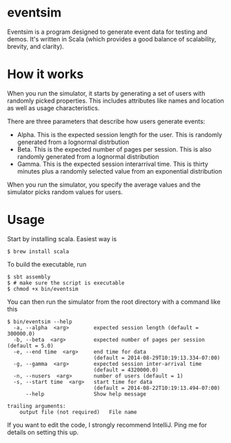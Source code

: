 eventsim
========

Eventsim is a program designed to generate event data for testing and demos. It's written in Scala (which provides
a good balance of scalability, brevity, and clarity).

How it works
============

When you run the simulator, it starts by generating a set of users with randomly picked properties. This includes
attributes like names and location as well as usage characteristics.

There are three parameters that describe how users generate events:

* Alpha. This is the expected session length for the user. This is randomly generated from a lognormal distrbution
* Beta. This is the expected number of pages per session. This is also randomly generated from a lognormal distribution
* Gamma. This is the expected session interarrival time. This is thirty minutes plus a randomly selected value from an exponential distribution

When you run the simulator, you specify the average values and the simulator picks random values for users.

Usage
=====

Start by installing scala. Easiest way is

    $ brew install scala

To build the executable, run

    $ sbt assembly
    $ # make sure the script is executable
    $ chmod +x bin/eventsim

You can then run the simulator from the root directory with a command like this

    $ bin/eventsim --help
      -a, --alpha  <arg>        expected session length (default = 300000.0)
      -b, --beta  <arg>         expected number of pages per session (default = 5.0)
      -e, --end time  <arg>     end time for data
                                (default = 2014-08-29T10:19:13.334-07:00)
      -g, --gamma  <arg>        expected session inter-arrival time
                                (default = 4320000.0)
      -n, --nusers  <arg>       number of users (default = 1)
      -s, --start time  <arg>   start time for data
                                (default = 2014-08-22T10:19:13.494-07:00)
          --help                Show help message

    trailing arguments:
        output file (not required)   File name

If you want to edit the code, I strongly recommend IntelliJ. Ping me for details on setting this up.